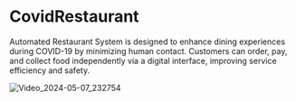 # CovidRestaurant
Automated Restaurant System is designed to enhance dining experiences during COVID-19 by minimizing human contact. Customers can order, pay, and collect food independently via a digital interface, improving service efficiency and safety.

![Video_2024-05-07_232754](https://github.com/tuvietanht/CovidRestaurant/assets/101501013/6642301b-6c50-4153-bc9f-19b76a364d35)

